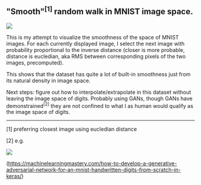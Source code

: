 "Smooth"<sup>[1]</sup> random walk in MNIST image space. 
---

![](random_walk_n=5k_t=10.0_seed=1.gif)

This is my attempt to visualize the smoothness of the space of MNIST images. For each currently 
displayed image, I select the next image with probability proportional to the inverse distance 
(closer is more probable, distance is eucledian, aka RMS between corresponding pixels of the two images, precomputed).

This shows that the dataset has quite a lot of built-in smoothness just from its natural density in image space.

Next steps: figure out how to interpolate/extrapolate in this dataset without leaving the image space of digits.
Probably using GANs, though GANs have demonstrained<sup>[2]</sup> they are not confined to what I as human would qualify
as the image space of digits.

----------------

[1] preferring closest image using eucledian distance

[2] e.g.

![](https://machinelearningmastery.com/wp-content/uploads/2019/04/Plot-of-100-GAN-Generated-MNIST-Figures-After-100-Epochs.png)

(https://machinelearningmastery.com/how-to-develop-a-generative-adversarial-network-for-an-mnist-handwritten-digits-from-scratch-in-keras/)

